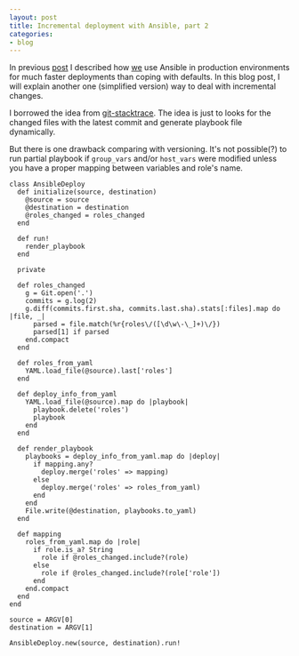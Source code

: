 ```yaml
---
layout: post
title: Incremental deployment with Ansible, part 2
categories:
- blog
---
```


In previous [post](http://donatas.net/blog/2017/03/16/ansible-dynamic-playbook/) I described how [we](https://www.hostinger.com/) use Ansible in production environments for much faster deployments than coping with defaults. In this blog post, I will explain another one (simplified version) way to deal with incremental changes.

I borrowed the idea from [git-stacktrace](https://github.com/pinterest/git-stacktrace). The idea is just to looks for the changed files with the latest commit and generate playbook file dynamically.

But there is one drawback comparing with versioning. It's not possible(?) to run partial playbook if `group_vars` and/or `host_vars` were modified unless you have a proper mapping between variables and role's name.

```
class AnsibleDeploy
  def initialize(source, destination)
    @source = source
    @destination = destination
    @roles_changed = roles_changed
  end

  def run!
    render_playbook
  end

  private

  def roles_changed
    g = Git.open('.')
    commits = g.log(2)
    g.diff(commits.first.sha, commits.last.sha).stats[:files].map do |file, _|
      parsed = file.match(%r{roles\/([\d\w\-\_]+)\/})
      parsed[1] if parsed
    end.compact
  end

  def roles_from_yaml
    YAML.load_file(@source).last['roles']
  end

  def deploy_info_from_yaml
    YAML.load_file(@source).map do |playbook|
      playbook.delete('roles')
      playbook
    end
  end

  def render_playbook
    playbooks = deploy_info_from_yaml.map do |deploy|
      if mapping.any?
        deploy.merge('roles' => mapping)
      else
        deploy.merge('roles' => roles_from_yaml)
      end
    end
    File.write(@destination, playbooks.to_yaml)
  end

  def mapping
    roles_from_yaml.map do |role|
      if role.is_a? String
        role if @roles_changed.include?(role)
      else
        role if @roles_changed.include?(role['role'])
      end
    end.compact
  end
end

source = ARGV[0]
destination = ARGV[1]

AnsibleDeploy.new(source, destination).run!

```

